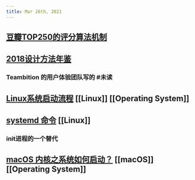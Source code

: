 ```yaml
---
title: Mar 26th, 2021
---
```


## [豆瓣TOP250的评分算法机制](https://www.williamlong.info/archives/6385.html)
## [2018设计方法年鉴](https://dn-clients.teambition.net/TeambitionUED/TeambitionUED%202018%20%E8%AE%BE%E8%AE%A1%E6%96%B9%E6%B3%95%E5%B9%B4%E9%89%B4.pdf)
### Teambition 的用户体验团队写的 #未读
## [Linux系统启动流程](https://www.ruanyifeng.com/blog/2013/08/linux_boot_process.html) [[Linux]] [[Operating System]]
## [systemd 命令](https://www.ruanyifeng.com/blog/2016/03/systemd-tutorial-commands.html) [[Linux]]
### init进程的一个替代
## [macOS 内核之系统如何启动？](https://justinyan.me/post/3993)  [[macOS]] [[Operating System]]
